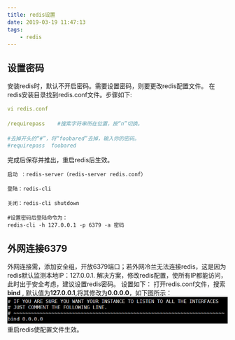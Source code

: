 ```yaml
---
title: redis设置
date: 2019-03-19 11:47:13
tags: 
    - redis
---
```


## 设置密码
安装redis时，默认不开启密码。需要设置密码，则要更改redis配置文件。
在redis安装目录找到redis.conf文件。步骤如下:
```yaml
vi redis.conf

/requirepass    #搜索字符串所在位置，按“n”切换。

#去掉开头的“#”，将“foobared”去掉，输入你的密码。
#requirepass  foobared   
```
完成后保存并推出，重启redis后生效。
```ejs
启动 ：redis-server（redis-server redis.conf）

登陆：redis-cli

关闭：redis-cli shutdown

#设置密码后登陆命令为：
redis-cli -h 127.0.0.1 -p 6379 -a 密码
```
## 外网连接6379
外网连接需，添加安全组，开放6379端口；若外网冷兰无法连接redis，这是因为redis默认监测本地IP：127.0.0.1.
解决方案，修改redis配置，使所有IP都能访问，此时出于安全考虑，建议设置redis密码。
设置如下：
打开redis.conf文件，搜索**bind** , 默认值为**127.0.0.1**,将其修改为**0.0.0.0**，如下图所示：
![开放IP](/img_redis/peiz.1.png)
重启redis使配置文件生效。
